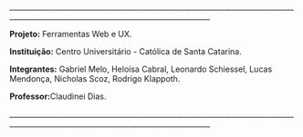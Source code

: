 <p>_____________________________________________________________________________________________________________________________________</p>
<p><b>Projeto:</b> Ferramentas Web e UX.</p>
<p><b>Instituição:</b> Centro Universitário - Católica de Santa Catarina.</p>
<p><b>Integrantes:</b> Gabriel Melo, Heloísa Cabral, Leonardo Schiessel, Lucas Mendonça, Nicholas Scoz, Rodrigo Klappoth.</p>
<p><b>Professor:</b>Claudinei Dias.</p>
<p>_____________________________________________________________________________________________________________________________________</p>
